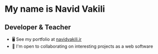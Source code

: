 My name is Navid Vakili
===============================

Developer & Teacher
-----------------------------

*   🖥️  See my portfolio at [navidvakili.ir](https://navidvakili.ir)
*   🤝  I'm open to collaborating on interesting projects as a web software

